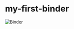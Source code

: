 # my-first-binder
[![Binder](https://mybinder.org/badge_logo.svg)](https://mybinder.org/v2/gh/olgaklischuk/my-first-binder.git/HEAD)

